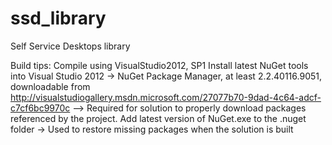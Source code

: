 ssd_library
===========

Self Service Desktops library


Build tips:
Compile using VisualStudio2012, SP1
Install latest NuGet tools into Visual Studio 2012
-> NuGet Package Manager, at least 2.2.40116.9051, downloadable from http://visualstudiogallery.msdn.microsoft.com/27077b70-9dad-4c64-adcf-c7cf6bc9970c
--> Required for solution to properly download packages referenced by the project.
Add latest version of NuGet.exe to the .nuget folder
-> Used to restore missing packages when the solution is built


